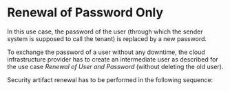 <!-- loio84dabedd27d148c69b600427b105c7cd -->

# Renewal of Password Only

In this use case, the password of the user \(through which the sender system is supposed to call the tenant\) is replaced by a new password.

To exchange the password of a user without any downtime, the cloud infrastructure provider has to create an intermediate user as described for the use case *Renewal of User and Password* \(without deleting the old user\).

Security artifact renewal has to be performed in the following sequence:

